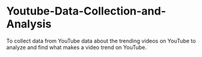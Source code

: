 # Youtube-Data-Collection-and-Analysis
To collect data from YouTube data about the trending videos on YouTube to analyze and find what makes a video trend on YouTube.
